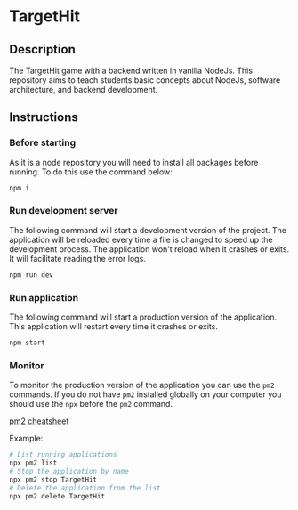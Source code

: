 # TargetHit

## Description

The TargetHit game with a backend written in vanilla NodeJs.
This repository aims to teach students basic concepts about NodeJs, software architecture, and backend development.

## Instructions

### Before starting

As it is a node repository you will need to install all packages before running.
To do this use the command below:

```bash
npm i
```

### Run development server

The following command will start a development version of the project.
The application will be reloaded every time a file is changed to
speed up the development process.
The application won't reload when it crashes or exits.
It will facilitate reading the error logs.

```bash
npm run dev
```

### Run application

The following command will start a production version of the application.
This application will restart every time it crashes or exits.

```bash
npm start
```

### Monitor

To monitor the production version of the application you can use the `pm2` commands.
If you do not have `pm2` installed globally on your computer you should use the `npx` before the `pm2` command.

[pm2 cheatsheet](https://pm2.keymetrics.io/docs/usage/quick-start/#cheatsheet)

Example:

```bash
# List running applications
npx pm2 list
# Stop the application by name
npx pm2 stop TargetHit
# Delete the application from the list
npx pm2 delete TargetHit
```

